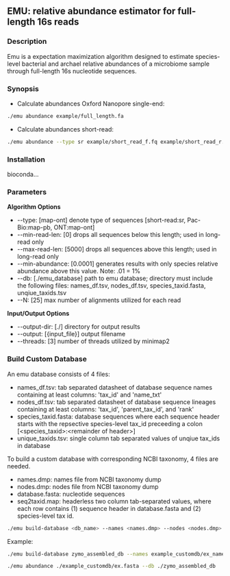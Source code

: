## EMU: relative abundance estimator for full-length 16s reads


### Description

Emu is a expectation maximization algorithm designed to estimate species-level bacterial and archael relative abundances of a microbiome sample through full-length 16s nucleotide sequences.

### Synopsis

- Calculate abundances Oxford Nanopore single-end:
```bash
./emu abundance example/full_length.fa
```
- Calculate abundances short-read:
```bash
./emu abundance --type sr example/short_read_f.fq example/short_read_r.fq
```

### Installation

bioconda...


### Parameters

**Algorithm Options**
* --type: [map-ont] denote type of sequences [short-read:sr, Pac-Bio:map-pb, ONT:map-ont]
* --min-read-len: [0] drops all sequences below this length; used in long-read only
* --max-read-len: [5000] drops all sequences above this length; used in long-read only
* --min-abundance: [0.0001] generates results with only species relative abundance above this value. Note: .01 = 1%
* --db: [./emu_database] path to emu database; directory must include the following files: names_df.tsv, nodes_df.tsv, species_taxid.fasta, unqiue_taxids.tsv
* --N: [25] max number of alignments utilized for each read

**Input/Output Options**
* --output-dir: [./] directory for output results
* --output: [{input_file}] output filename 
* --threads: [3] number of threads utilized by minimap2


### Build Custom Database

An emu database consists of 4 files:

- names_df.tsv: tab separated datasheet of database sequence names containing at least columns: 'tax_id' and 'name_txt'
- nodes_df.tsv: tab separated datasheet of database sequence lineages containing at least columns: 'tax_id', 'parent_tax_id', and 'rank'
- species_taxid.fasta: database sequences where each sequence header starts with the repsective species-level tax_id preceeding a colon [\<species_taxid>:\<remainder of header>]
- unique_taxids.tsv: single column tab separated values of unqiue tax_ids in database

To build a custom database with corresponding NCBI taxonomy, 4 files are needed.

- names.dmp: names file from NCBI taxonomy dump
- nodes.dmp: nodes file from NCBI taxonomy dump
- database.fasta: nucleotide sequences
- seq2taxid.map: headerless two column tab-separated values, where each row contains (1) sequence header in database.fasta and (2) species-level tax id.

```bash
./emu build-database <db_name> --names <names.dmp> --nodes <nodes.dmp> --sequences <database.fasta> --seq2tax <seq2taxid.map>
```

Example:

```bash
./emu build-database zymo_assembled_db --names example_customdb/ex_names.dmp --nodes example_customdb/ex_nodes.dmp --sequences ./example_customdb/ex.fasta --seq2tax ./example_customdb/ex_seq2tax.map
```

```bash
./emu abundance ./example_customdb/ex.fasta --db ./zymo_assembled_db
```






